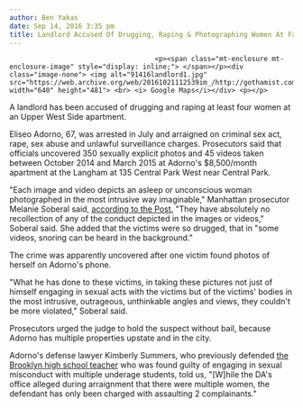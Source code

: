 ```yaml
---
author: Ben Yakas
date: Sep 14, 2016 3:35 pm
title: Landlord Accused Of Drugging, Raping & Photographing Women At Fancy UWS Apartment
---
```


	
										<p><span class="mt-enclosure mt-enclosure-image" style="display: inline;"> </span></p><div class="image-none"> <img alt="91416landlord1.jpg" src="https://web.archive.org/web/20161021112539im_/http://gothamist.com/attachments/byakas/91416landlord1.jpg" width="640" height="481"> <br> <i> Google Maps</i></div> <p></p>

<p>A landlord has been accused of drugging and raping at least four women at an Upper West Side apartment.</p>

<p>Eliseo Adorno, 67, was arrested in July and arraigned on criminal sex act, rape, sex abuse and unlawful surveillance charges. Prosecutors said that officials uncovered 350 sexually explicit photos and 45 videos taken between October 2014 and March 2015 at Adorno&apos;s $8,500/month apartment at the Langham at 135 Central Park West near Central Park.</p>

<p>&quot;Each image and video depicts an asleep or unconscious woman photographed in the most intrusive way imaginable,&quot; Manhattan prosecutor Melanie Soberal said, <a href="https://web.archive.org/web/20161021112539/http://nypost.com/2016/09/14/landlord-used-central-park-west-pad-as-personal-rape-den-lawyers/">according to the Post.</a> &quot;They have absolutely no recollection of any of the conduct depicted in the images or videos,&quot; Soberal said. She added that the victims were so drugged, that in &quot;some videos, snoring can be heard in the background.&quot;</p>

<p>The crime was apparently uncovered after one victim found photos of herself on Adorno&apos;s phone. </p>

<p>&quot;What he has done to these victims, in taking these pictures not just of himself engaging in sexual acts with the victims but of the victims&apos; bodies in the most intrusive, outrageous, unthinkable angles and views, they couldn&apos;t be more violated,&quot; Soberal said.</p>

<p>Prosecutors urged the judge to hold the suspect without bail, because Adorno has multiple properties upstate and in the city. </p>

<p>Adorno&apos;s defense lawyer Kimberly Summers, who previously defended <a href="https://web.archive.org/web/20161021112539/http://gothamist.com/tags/seanshaynak">the Brooklyn high school teacher</a> who was found guilty of engaging in sexual misconduct with multiple underage students, told us, &quot;[W]hile the DA&apos;s office alleged during arraignment that there were multiple women, the defendant has only been charged with assaulting 2 complainants.&quot;</p>					
										
									
				